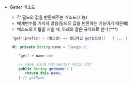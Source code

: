 - Getter 메소드
    - 각 필드의 값을 반환해주는 메소드(기능)
    - 매개변수를 가지지 않음(필드의 값을 반환하는 기능이기 때문에)
    - 메소드의 이름을 지을 때, 아래와 같은 규칙으로 한다(***)
    
    ``` java
     'get'(prefix) + <필드명> => 필드타입 get필드명()   { ... }
    
     예: private String name = "Sangjun";
    
        'get' + name ==>
    
        // name 필드에 대한 Getter 메소드 선언
        public String getName() {
           return this.name;
        } // getName
    
    ```
